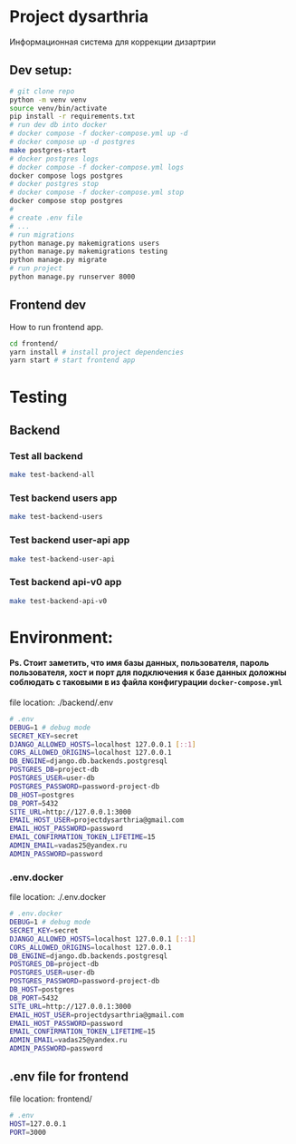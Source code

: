 # Project dysarthria
Информационная система для коррекции дизартрии
## Dev setup:
```bash
# git clone repo
python -m venv venv
source venv/bin/activate
pip install -r requirements.txt
# run dev db into docker
# docker compose -f docker-compose.yml up -d
# docker compose up -d postgres
make postgres-start 
# docker postgres logs
# docker compose -f docker-compose.yml logs
docker compose logs postgres   
# docker postgres stop
# docker compose -f docker-compose.yml stop
docker compose stop postgres 
# 
# create .env file
# ...
# run migrations
python manage.py makemigrations users
python manage.py makemigrations testing
python manage.py migrate
# run project
python manage.py runserver 8000 
```
## Frontend dev
How to run frontend app.
```bash
cd frontend/
yarn install # install project dependencies
yarn start # start frontend app
```
# Testing
## Backend
### Test all backend
```bash
make test-backend-all  
```
### Test backend users app
```bash
make test-backend-users
```
### Test backend user-api app
```bash
make test-backend-user-api
```
### Test backend api-v0 app
```bash
make test-backend-api-v0
```
# Environment:
#### Ps. Стоит заметить, что имя базы данных, пользователя, пароль пользователя, хост и порт для подключения к базе данных доложны соблюдать с таковыми в из файла конфигурации `docker-compose.yml`
file location: ./backend/.env
```bash
# .env
DEBUG=1 # debug mode
SECRET_KEY=secret
DJANGO_ALLOWED_HOSTS=localhost 127.0.0.1 [::1]
CORS_ALLOWED_ORIGINS=localhost 127.0.0.1
DB_ENGINE=django.db.backends.postgresql
POSTGRES_DB=project-db
POSTGRES_USER=user-db
POSTGRES_PASSWORD=password-project-db
DB_HOST=postgres
DB_PORT=5432
SITE_URL=http://127.0.0.1:3000
EMAIL_HOST_USER=projectdysarthria@gmail.com
EMAIL_HOST_PASSWORD=password
EMAIL_CONFIRMATION_TOKEN_LIFETIME=15
ADMIN_EMAIL=vadas25@yandex.ru
ADMIN_PASSWORD=password
```
### .env.docker
file location: ./.env.docker
```bash
# .env.docker
DEBUG=1 # debug mode
SECRET_KEY=secret
DJANGO_ALLOWED_HOSTS=localhost 127.0.0.1 [::1]
CORS_ALLOWED_ORIGINS=localhost 127.0.0.1
DB_ENGINE=django.db.backends.postgresql
POSTGRES_DB=project-db
POSTGRES_USER=user-db
POSTGRES_PASSWORD=password-project-db
DB_HOST=postgres
DB_PORT=5432
SITE_URL=http://127.0.0.1:3000
EMAIL_HOST_USER=projectdysarthria@gmail.com
EMAIL_HOST_PASSWORD=password
EMAIL_CONFIRMATION_TOKEN_LIFETIME=15
ADMIN_EMAIL=vadas25@yandex.ru
ADMIN_PASSWORD=password
```
## .env file for frontend
file location: frontend/
```bash
# .env
HOST=127.0.0.1
PORT=3000
```
